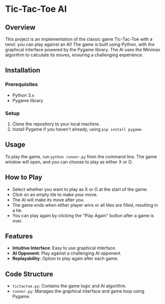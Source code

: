 # Tic-Tac-Toe AI

## Overview
This project is an implementation of the classic game Tic-Tac-Toe with a twist: you can play against an AI! The game is built using Python, with the graphical interface powered by the Pygame library. The AI uses the Minimax algorithm to calculate its moves, ensuring a challenging experience.

## Installation

### Prerequisites
- Python 3.x
- Pygame library

### Setup
1. Clone the repository to your local machine.
2. Install Pygame if you haven't already, using `pip install pygame`.

## Usage

To play the game, run `python runner.py` from the command line. The game window will open, and you can choose to play as either X or O.

## How to Play
- Select whether you want to play as X or O at the start of the game.
- Click on an empty tile to make your move.
- The AI will make its move after you.
- The game ends when either player wins or all tiles are filled, resulting in a tie.
- You can play again by clicking the "Play Again" button after a game is over.

## Features
- **Intuitive Interface**: Easy to use graphical interface.
- **AI Opponent**: Play against a challenging AI opponent.
- **Replayability**: Option to play again after each game.

## Code Structure
- `tictactoe.py`: Contains the game logic and AI algorithm.
- `runner.py`: Manages the graphical interface and game loop using Pygame.
